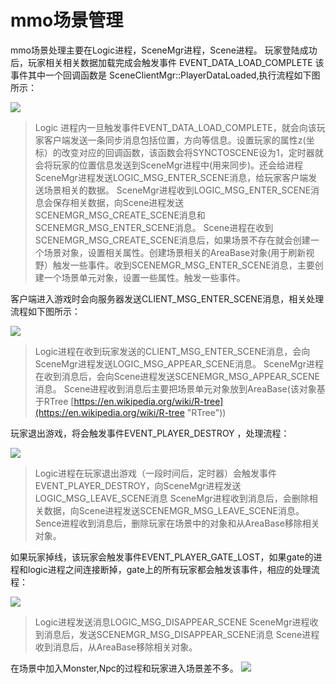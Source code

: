 # mmo场景管理

mmo场景处理主要在Logic进程，SceneMgr进程，Scene进程。
玩家登陆成功后，玩家相关相关数据加载完成会触发事件 EVENT_DATA_LOAD_COMPLETE 该事件其中一个回调函数是 SceneClientMgr::PlayerDataLoaded,执行流程如下图所示：

![](https://i.imgur.com/xVV8HP7.png)

> Logic 进程内一旦触发事件EVENT_DATA_LOAD_COMPLETE，就会向该玩家客户端发送一条同步消息包括位置，方向等信息。设置玩家的属性z(坐标）的改变对应的回调函数，该函数会将SYNCTOSCENE设为1，定时器就会将玩家的位置信息发送到SceneMgr进程中(用来同步)。还会给进程SceneMgr进程发送LOGIC_MSG_ENTER_SCENE消息，给玩家客户端发送场景相关的数据。
> SceneMgr进程收到LOGIC_MSG_ENTER_SCENE消息会保存相关数据，向Scene进程发送SCENEMGR_MSG_CREATE_SCENE消息和SCENEMGR_MSG_ENTER_SCENE消息。
> Scene进程在收到SCENEMGR_MSG_CREATE_SCENE消息后，如果场景不存在就会创建一个场景对象，设置相关属性。创建场景相关的AreaBase对象(用于刷新视野）触发一些事件。收到SCENEMGR_MSG_ENTER_SCENE消息，主要创建一个场景单元对象，设置一些属性。触发一些事件。


客户端进入游戏时会向服务器发送CLIENT_MSG_ENTER_SCENE消息，相关处理流程如下图所示：

![](https://i.imgur.com/B5QGJJX.png)

> Logic进程在收到玩家发送的CLIENT_MSG_ENTER_SCENE消息，会向SceneMgr进程发送LOGIC_MSG_APPEAR_SCENE消息。
> SceneMgr进程在收到消息后，会向Scene进程发送SCENEMGR_MSG_APPEAR_SCENE消息。
> Scene进程收到消息后主要把场景单元对象放到AreaBase(该对象基于RTree [https://en.wikipedia.org/wiki/R-tree](https://en.wikipedia.org/wiki/R-tree "RTree"))


玩家退出游戏，将会触发事件EVENT_PLAYER_DESTROY ，处理流程：

![](https://i.imgur.com/MBEJe04.png)

> Logic进程在玩家退出游戏（一段时间后，定时器）会触发事件EVENT_PLAYER_DESTROY，向SceneMgr进程发送LOGIC_MSG_LEAVE_SCENE消息
> SceneMgr进程收到消息后，会删除相关数据，向Scene进程发送SCENEMGR_MSG_LEAVE_SCENE消息。
> Sence进程收到消息后，删除玩家在场景中的对象和从AreaBase移除相关对象。


如果玩家掉线，该玩家会触发事件EVENT_PLAYER_GATE_LOST，如果gate的进程和logic进程之间连接断掉，gate上的所有玩家都会触发该事件，相应的处理流程：

![](https://i.imgur.com/nVCMYrq.png)

>Logic进程发送消息LOGIC_MSG_DISAPPEAR_SCENE
>SceneMgr进程收到消息后，发送SCENEMGR_MSG_DISAPPEAR_SCENE消息
>Scene进程收到消息后，从AreaBase移除相关对象。


在场景中加入Monster,Npc的过程和玩家进入场景差不多。
![](https://i.imgur.com/OVINjE3.png)

